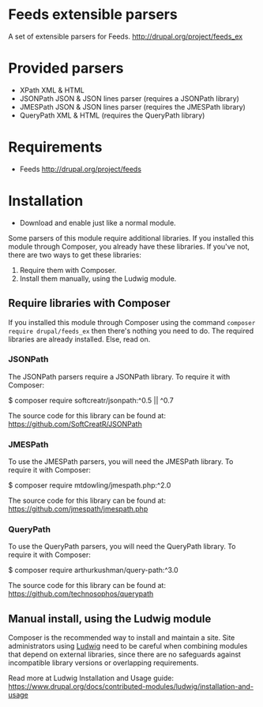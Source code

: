 Feeds extensible parsers
========================

A set of extensible parsers for Feeds.
http://drupal.org/project/feeds_ex

Provided parsers
================
- XPath XML & HTML
- JSONPath JSON & JSON lines parser (requires a JSONPath library)
- JMESPath JSON & JSON lines parser (requires the JMESPath library)
- QueryPath XML & HTML (requires the QueryPath library)

Requirements
============

- Feeds
  http://drupal.org/project/feeds

Installation
============

- Download and enable just like a normal module.

Some parsers of this module require additional libraries. If you installed this
module through Composer, you already have these libraries. If you've not, there
are two ways to get these libraries:

1. Require them with Composer.
2. Install them manually, using the Ludwig module.


Require libraries with Composer
-------------------------------
If you installed this module through Composer using the command
`composer require drupal/feeds_ex` then there's nothing you need to do. The
required libraries are already installed. Else, read on.

### JSONPath
The JSONPath parsers require a JSONPath library. To require it with Composer:

$ composer require softcreatr/jsonpath:^0.5 || ^0.7

The source code for this library can be found at:
https://github.com/SoftCreatR/JSONPath

### JMESPath
To use the JMESPath parsers, you will need the JMESPath library. To require it
with Composer:

$ composer require mtdowling/jmespath.php:^2.0

The source code for this library can be found at:
https://github.com/jmespath/jmespath.php

### QueryPath
To use the QueryPath parsers, you will need the QueryPath library. To require it
with Composer:

$ composer require arthurkushman/query-path:^3.0

The source code for this library can be found at:
https://github.com/technosophos/querypath


Manual install, using the Ludwig module
---------------------------------------
Composer is the recommended way to install and maintain a site. Site
administrators using [Ludwig](https://www.drupal.org/project/ludwig) need to be
careful when combining modules that depend on external libraries, since there
are no safeguards against incompatible library versions or overlapping
requirements.

Read more at Ludwig Installation and Usage guide:
https://www.drupal.org/docs/contributed-modules/ludwig/installation-and-usage
